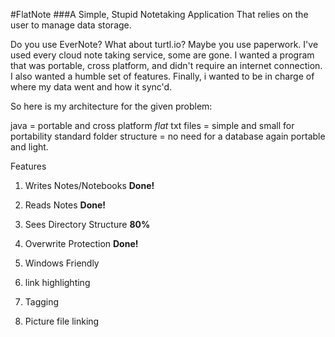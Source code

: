 #FlatNote
###A Simple, Stupid Notetaking Application
That relies on the user to manage data storage.

Do you use EverNote?  What about turtl.io? Maybe you use paperwork.
I've used every cloud note taking service, some are gone.  I wanted a program
that was portable, cross platform, and didn't require an internet connection.
I also wanted a humble set of features.  Finally, i wanted to be in charge
of where my data went and how it sync'd. 

So here is my architecture for the given problem: 

java = portable and cross platform
*flat* txt files = simple and small for portability
standard folder structure = no need for a database again portable and light.

Features

1. Writes Notes/Notebooks **Done!**

2. Reads Notes **Done!**

3. Sees Directory Structure  **80%**

4. Overwrite Protection **Done!**

5. Windows Friendly

6. link highlighting

7. Tagging

8. Picture file linking




